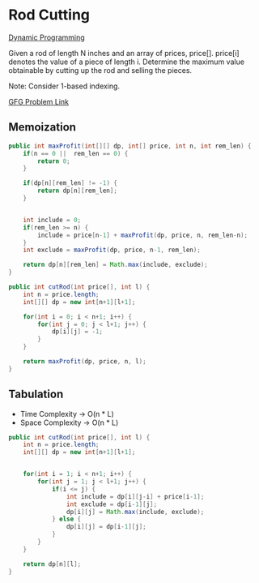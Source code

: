 # Rod Cutting

[Dynamic Programming](../DynamicProgramming.md)

Given a rod of length N inches and an array of prices, price[]. price[i] denotes the value of a piece of length i. Determine the maximum value obtainable by cutting up the rod and selling the pieces.

Note: Consider 1-based indexing.

[GFG Problem Link](https://www.geeksforgeeks.org/problems/rod-cutting0840/1?itm_source=geeksforgeeks&itm_medium=article&itm_campaign=practice_card)

## Memoization

```java
public int maxProfit(int[][] dp, int[] price, int n, int rem_len) {
    if(n == 0 ||  rem_len == 0) {
        return 0;
    }

    if(dp[n][rem_len] != -1) {
        return dp[n][rem_len];
    }


    int include = 0;
    if(rem_len >= n) {
        include = price[n-1] + maxProfit(dp, price, n, rem_len-n);
    }
    int exclude = maxProfit(dp, price, n-1, rem_len);

    return dp[n][rem_len] = Math.max(include, exclude);
}
```

```java
public int cutRod(int price[], int l) {
    int n = price.length;
    int[][] dp = new int[n+1][l+1];

    for(int i = 0; i < n+1; i++) {
        for(int j = 0; j < l+1; j++) {
            dp[i][j] = -1;
        }
    }

    return maxProfit(dp, price, n, l);
}
```

## Tabulation

-   Time Complexity -> O(n \* L)
-   Space Complexity -> O(n \* L)

```java
public int cutRod(int price[], int l) {
    int n = price.length;
    int[][] dp = new int[n+1][l+1];


    for(int i = 1; i < n+1; i++) {
        for(int j = 1; j < l+1; j++) {
            if(i <= j) {
                int include = dp[i][j-i] + price[i-1];
                int exclude = dp[i-1][j];
                dp[i][j] = Math.max(include, exclude);
            } else {
                dp[i][j] = dp[i-1][j];
            }
        }
    }

    return dp[n][l];
}
```
